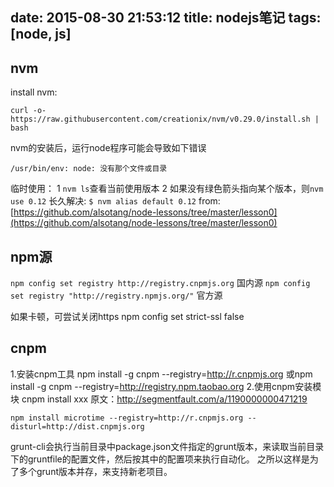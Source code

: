date: 2015-08-30 21:53:12
title: nodejs笔记
tags: [node, js]
---

## nvm

install nvm:
```
curl -o- https://raw.githubusercontent.com/creationix/nvm/v0.29.0/install.sh | bash
```
nvm的安装后，运行node程序可能会导致如下错误
```
/usr/bin/env: node: 没有那个文件或目录
```

临时使用：
1 ``nvm ls``查看当前使用版本
2 如果没有绿色箭头指向某个版本，则``nvm use 0.12``
长久解决:
``$ nvm alias default 0.12``
from: [https://github.com/alsotang/node-lessons/tree/master/lesson0](https://github.com/alsotang/node-lessons/tree/master/lesson0)

## npm源

``npm config set registry http://registry.cnpmjs.org`` 国内源
``npm config set registry "http://registry.npmjs.org/"`` 官方源

如果卡顿，可尝试关闭https npm config set strict-ssl false

## cnpm

 1.安装cnpm工具 npm install -g cnpm --registry=http://r.cnpmjs.org 或npm install -g cnpm --registry=http://registry.npm.taobao.org 
 2.使用cnpm安装模块 cnpm install xxx 原文：http://segmentfault.com/a/1190000000471219

```
npm install microtime --registry=http://r.cnpmjs.org --disturl=http://dist.cnpmjs.org
```

grunt-cli会执行当前目录中package.json文件指定的grunt版本，来读取当前目录下的gruntfile的配置文件，然后按其中的配置项来执行自动化。 之所以这样是为了多个grunt版本并存，来支持新老项目。
